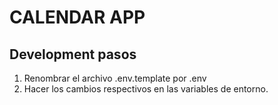 # CALENDAR APP

## Development pasos

1. Renombrar el archivo .env.template por .env
2. Hacer los cambios respectivos en las variables de entorno.